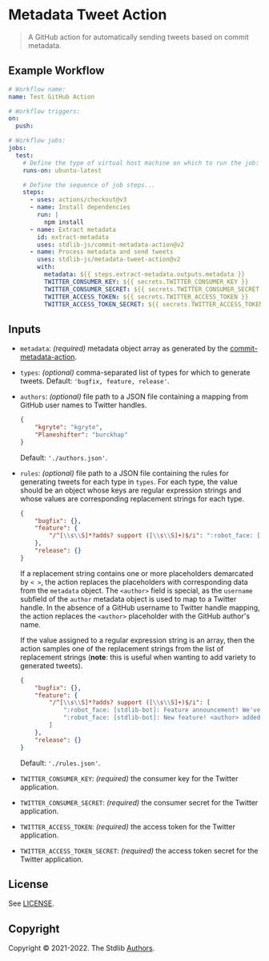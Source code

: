 <!--

@license Apache-2.0

Copyright (c) 2021 The Stdlib Authors.

Licensed under the Apache License, Version 2.0 (the "License");
you may not use this file except in compliance with the License.
You may obtain a copy of the License at

   http://www.apache.org/licenses/LICENSE-2.0

Unless required by applicable law or agreed to in writing, software
distributed under the License is distributed on an "AS IS" BASIS,
WITHOUT WARRANTIES OR CONDITIONS OF ANY KIND, either express or implied.
See the License for the specific language governing permissions and
limitations under the License.

-->

# Metadata Tweet Action

> A GitHub action for automatically sending tweets based on commit metadata.

## Example Workflow

```yml
# Workflow name:
name: Test GitHub Action

# Workflow triggers:
on:
  push:

# Workflow jobs:
jobs:
  test:
    # Define the type of virtual host machine on which to run the job:
    runs-on: ubuntu-latest

    # Define the sequence of job steps...
    steps:
      - uses: actions/checkout@v3
      - name: Install dependencies
        run: |
          npm install
      - name: Extract metadata
        id: extract-metadata
        uses: stdlib-js/commit-metadata-action@v2
      - name: Process metadata and send tweets
        uses: stdlib-js/metadata-tweet-action@v2
        with:
          metadata: ${{ steps.extract-metadata.outputs.metadata }}
          TWITTER_CONSUMER_KEY: ${{ secrets.TWITTER_CONSUMER_KEY }}
          TWITTER_CONSUMER_SECRET: ${{ secrets.TWITTER_CONSUMER_SECRET }}
          TWITTER_ACCESS_TOKEN: ${{ secrets.TWITTER_ACCESS_TOKEN }}
          TWITTER_ACCESS_TOKEN_SECRET: ${{ secrets.TWITTER_ACCESS_TOKEN_SECRET }}
```

## Inputs

-   `metadata`: *(required)* metadata object array as generated by the [commit-metadata-action][commit-metadata-action].

-   `types`: *(optional)* comma-separated list of types for which to generate tweets. Default: `'bugfix, feature, release'`.

-   `authors`: *(optional)* file path to a JSON file containing a mapping from GitHub user names to Twitter handles.

    ```json
    {
        "kgryte": "kgryte",
        "Planeshifter": "burckhap"
    }
    ```

    Default: `'./authors.json'`.

-   `rules`: *(optional)* file path to a JSON file containing the rules for generating tweets for each type in `types`. For each type, the value should be an object whose keys are regular expression strings and whose values are corresponding replacement strings for each type.

    ```json
    {
	    "bugfix": {},
	    "feature": {
		    "/^[\\s\\S]*?adds? support ([\\s\\S]+)$/i": ":robot_face: [stdlib-bot]: Feature announcement! We've added support $1! Thanks, <author>! <url> #javascript #nodejs"
	    },
	    "release": {}
    }
    ```
    
    If a replacement string contains one or more placeholders demarcated by `< >`, the action replaces the placeholders with corresponding data from the `metadata` object. The `<author>` field is special, as the `username` subfield of the `author` metadata object is used to map to a Twitter handle. In the absence of a GitHub username to Twitter handle mapping, the action replaces the `<author>` placeholder with the GitHub author's name. 

    If the value assigned to a regular expression string is an array, then the action samples one of the replacement strings from the list of replacement strings (**note**: this is useful when wanting to add variety to generated tweets).

    ```json
    {
	    "bugfix": {},
	    "feature": {
		    "/^[\\s\\S]*?adds? support ([\\s\\S]+)$/i": [
			    ":robot_face: [stdlib-bot]: Feature announcement! We've added support $1! Thanks, <author>! <url> #javascript #nodejs",
			    ":robot_face: [stdlib-bot]: New feature! <author> added support $1! <url> #javascript #nodejs"
		    ]
	    },
	    "release": {}
    }
    ```

    Default: `'./rules.json'`.

-   `TWITTER_CONSUMER_KEY`: *(required)* the consumer key for the Twitter application.

-   `TWITTER_CONSUMER_SECRET`: *(required)* the consumer secret for the Twitter application.

-   `TWITTER_ACCESS_TOKEN`: *(required)* the access token for the Twitter application.

-   `TWITTER_ACCESS_TOKEN_SECRET`: *(required)* the access token secret for the Twitter application.

## License

See [LICENSE][stdlib-license].


## Copyright

Copyright &copy; 2021-2022. The Stdlib [Authors][stdlib-authors].

<!-- Section for all links. Make sure to keep an empty line after the `section` element and another before the `/section` close. -->

<section class="links">

[stdlib]: https://github.com/stdlib-js/stdlib

[stdlib-authors]: https://github.com/stdlib-js/stdlib/graphs/contributors

[stdlib-license]: https://raw.githubusercontent.com/stdlib-js/assign-issue-on-label-action/master/LICENSE

[commit-metadata-action]: https://github.com/stdlib-js/commit-metadata-action

</section>

<!-- /.links -->
